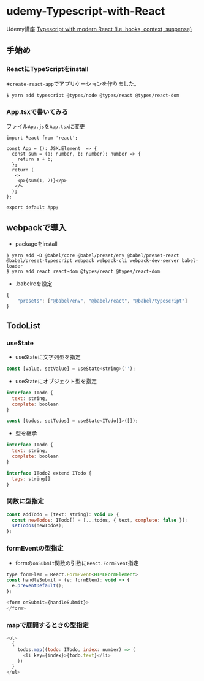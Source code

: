 # udemy-Typescript-with-React

Udemy講座
[Typescript with modern React (i.e. hooks, context, suspense)](https://www.udemy.com/course/typescript-with-react-hooks-and-context/)

## 手始め

### ReactにTypeScriptをinstall

※`create-react-app`でアプリケーションを作りました。

```
$ yarn add typescript @types/node @types/react @types/react-dom
```

### App.tsxで書いてみる

ファイル`App.js`を`App.tsx`に変更

```javascript:App.tsx
import React from 'react';

const App = (): JSX.Element  => {
  const sum = (a: number, b: number): number => {
    return a + b;
  };
  return (
   <>
    <p>{sum(1, 2)}</p>
   </>
  );
};

export default App;
```

## webpackで導入

- packageをinstall

```terminal
$ yarn add -D @babel/core @babel/preset/env @babel/preset-react @babel/preset-typescript webpack webpack-cli webpack-dev-server babel-loader
$ yarn add react react-dom @types/react @types/react-dom
```

- .babelrcを設定

```javascript
{
    "presets": ["@babel/env", "@babel/react", "@babel/typescript"]
}
```

## TodoList

### useState

- useStateに文字列型を指定

```javascript
const [value, setValue] = useState<string>('');
```

- useStateにオブジェクト型を指定

```javascript
interface ITodo {
  text: string,
  complete: boolean
}

const [todos, setTodos] = useState<ITodo[]>([]);
```

- 型を継承

```javascript
interface ITodo {
  text: string,
  complete: boolean
}

interface ITodo2 extend ITodo {
  tags: string[]
}
```

### 関数に型指定

```javascript
const addTodo = (text: string): void => {
  const newTodos: ITodo[] = [...todos, { text, complete: false }];
  setTodos(newTodos);
};
```

### formEventの型指定

- formの`onSubmit`関数の引数に`React.FormEvent`指定

```javascript
type formElem = React.FormEvent<HTMLFormElement>
const handleSubmit = (e: formElem): void => {
  e.preventDefault();
};

<form onSubmit={handleSubmit}>
</form>
```

### mapで展開するときの型指定

```javascript
<ul>
  {
    todos.map((todo: ITodo, index: number) => (
      <li key={index}>{todo.text}</li>
    ))
  }
</ul>
```
